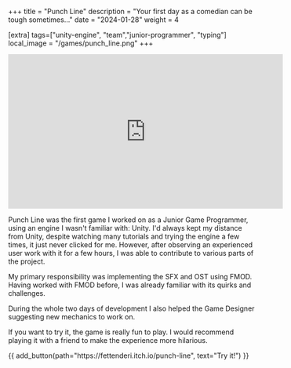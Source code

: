 +++
title = "Punch Line"
description = "Your first day as a comedian can be tough sometimes..."
date = "2024-01-28"
weight = 4

[extra]
tags=["unity-engine", "team","junior-programmer", "typing"]
local_image = "/games/punch_line.png"
+++
<div class = "gallery">
<iframe width="560" height="315" src="https://www.youtube.com/embed/cw_MdH--ocQ?si=lVT_cb-UJ5Yq3jRp" title="Punch Line Trailer" frameborder="0" allow="accelerometer; autoplay; clipboard-write; encrypted-media; gyroscope; picture-in-picture; web-share" referrerpolicy="strict-origin-when-cross-origin" allowfullscreen></iframe>
</div>

Punch Line was the first game I worked on as a Junior Game Programmer, using an engine I wasn't familiar with: Unity. I'd always kept my distance from Unity, despite watching many tutorials and trying the engine a few times, it just never clicked for me. However, after observing an experienced user work with it for a few hours, I was able to contribute to various parts of the project.

My primary responsibility was implementing the SFX and OST using FMOD. Having worked with FMOD before, I was already familiar with its quirks and challenges.

During the whole two days of development I also helped the Game Designer suggesting new mechanics to work on.

If you want to try it, the game is really fun to play. I would recommend playing it with a friend to make the experience more hilarious.

<div class="button-container">
{{ add_button(path="https://fettenderi.itch.io/punch-line", text="Try it!") }}
</div>